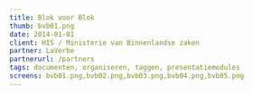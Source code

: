 ```yaml
---
title: Blok voor Blok
thumb: bvb01.png
date: 2014-01-01
client: HIS / Ministerie van Binnenlandse zaken
partner: LaVerbe
partnerurl: /partners
tags: documenten, organiseren, taggen, presentatiemodules
screens: bvb01.png,bvb02.png,bvb03.png,bvb04.png,bvb05.png
---
```

